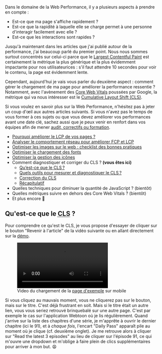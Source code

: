 Dans le domaine de la Web Performance, il y a plusieurs aspects à prendre en compte :

- Est-ce que ma page s'affiche rapidement ?
- Est-ce que la rapidité à laquelle elle se charge permet à une personne d'interagir facilement avec elle ?
- Est-ce que les interactions sont rapides ?

Jusqu'à maintenant dans les articles que j'ai publié autour de la performance, j'ai beaucoup parlé du premier point. Nous nous sommes surtout concentrés sur celui-ci parce que le [Largest Contentful Paint](/tutoriels/pourquoi-ameliorer-le-lcp/#qu-est-ce-que-le-lcp-et-pourquoi-s-y-interesser) est certainement la métrique la plus générique et la plus évidemment impactante pour nos utilisateurices : s'il faut attendre 10 secondes pour voir le contenu, la page est évidemment lente.

Cependant, aujourd'hui je vais vous parler du deuxième aspect : comment gérer le chargement de ma page pour améliorer la performance ressentie ? Notamment, avec l'avènement des [Core Web Vitals](https://web.dev/vitals/#core-web-vitals) poussées par Google, la métrique qui va nous intéresser est le [Cumulative Layout Shift (CLS)](https://web.dev/cls/).

Si vous voulez en savoir plus sur la Web Performance, n'hésitez pas à jeter un coup d'œil aux autres articles suivants. Si vous n'avez pas le temps de vous former à ces sujets ou que vous devez améliorer vos performances avant une date clé, sachez aussi que je peux venir en renfort dans vos équipes afin de mener [audit, correctifs ou formation](/developpeur-web-performance-freelance/).

- [Pourquoi améliorer le LCP de vos pages ?](/tutoriels/pourquoi-ameliorer-le-lcp/)
- [Analyser le comportement réseau pour améliorer FCP et LCP](/tutoriels/reseau-et-core-web-vitals/)
- [Optimiser les images sur le web : checklist des bonnes pratiques](/tutoriels/optimiser-le-chargement-des-images/)
- [Optimiser le chargement des fonts](/tutoriels/optimiser-le-chargement-des-fonts/)
- [Optimiser la gestion des icônes](/tutoriels/optimiser-le-chargement-des-icones/)
- Comment diagnostiquer et corriger du CLS ? **(vous êtes ici)**
  - [Qu’est-ce que le CLS ?](#qu-est-ce-que-le-cls)
  - [Quels outils pour mesurer et diagnostiquer le CLS ?](#quels-outils-pour-mesurer-et-diagnostiquer-le-cls)
  - [Correction du CLS](#correction-du-cls)
  - [Récapitulatif](#recapitulatif)
- Quelles techniques pour diminuer la quantité de JavaScript ? (bientôt)
- Quelles métriques suivre en dehors des Core Web Vitals ? (bientôt)
- Et plus encore 🫶

## Qu'est-ce que le <abbr title="Cumulative Layout Shift">CLS</abbr> ?

Pour comprendre ce qu'est le CLS, je vous propose d'essayer de cliquer sur le bouton "Revenir à l'article" de la vidéo suivante ou en allant directement sur la [démo](/examples/webperf/slow-cls.html).

<figure>
<video controls>
  <source src="/images/posts/cls/cls.webm" type="video/webm" />
  <source src="/images/posts/cls/cls.mp4" type="video/mp4" />
</video>
<figcaption>Video du chargement de la <a href="https://www.julienpradet.fr/examples/webperf/slow-cls.html">page d'exemple</a> sur mobile</figcaption>
</figure>

Si vous cliquez au mauvais moment, vous ne cliquerez pas sur le bouton, mais sur le titre. C'est déjà frustrant en soit. Mais si le titre était un autre lien, vous vous seriez retrouvé brinquebalé sur une autre page. C'est par exemple le cas sur l'application Webtoon où je lis régulièrement. Quand j'arrive sur la liste des chapitres d'une série, je m'apprête à ouvrir le dernier chapitre (ici le 91), et à _chaque fois_, l'encart "Daily Pass" apparaît pile au moment où je clique (cf. deuxième onglet). Je me retrouve alors à cliquer sur "Read the latest 3 episodes" au lieu de cliquer sur l'épisode 91, ce qui m'ouvre une dropdown et m'oblige à faire plein de clics supplémentaires pour arriver à mon but. 😩
